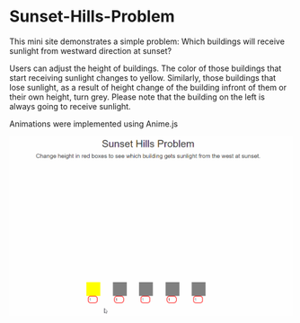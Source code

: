 # Sunset-Hills-Problem

This mini site demonstrates a simple problem: Which buildings will receive sunlight from westward direction at sunset? 

Users can adjust the height of buildings. The color of those buildings that start receiving sunlight changes to yellow. Similarly, those buildings that lose sunlight, as a result of height change of the building infront of them or their own height, turn grey. Please note that the building on the left is always going to receive sunlight.

Animations were implemented using Anime.js

![Alt Text](demo.gif)